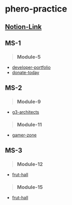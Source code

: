 # phero-practice
## [Notion-Link](https://www.notion.so/WebDev-Course-JM-6c5058a969674b6ab8aed76267b93ebd?pvs=4)
## MS-1

> ### Module-5
- [developer-portfolio](https://mitu1403.github.io/phero-practice/MS-1/Module-5/index.html)
- [donate-today](https://mitu1403.github.io/phero-practice/MS-1/Module-5.1/index.html)

## MS-2

> ### Module-9
- [g3-architects](https://mitu1403.github.io/phero-practice/MS-2/Module-9/index.html)
> ### Module-11
- [gamer-zone](https://mitu1403.github.io/phero-practice/MS-2/Module-11/index.html)

## MS-3

> ### Module-12
- [frut-hall](https://mitu1403.github.io/phero-practice/MS-3/Module-12/index.html)

> ### Module-15
- [frut-hall](https://mitu1403.github.io/phero-practice/MS-3/Module-15/index.html)
